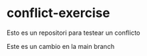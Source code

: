 # conflict-exercise
Esto es un repositori para testear un conflicto

Este es un cambio en la main branch